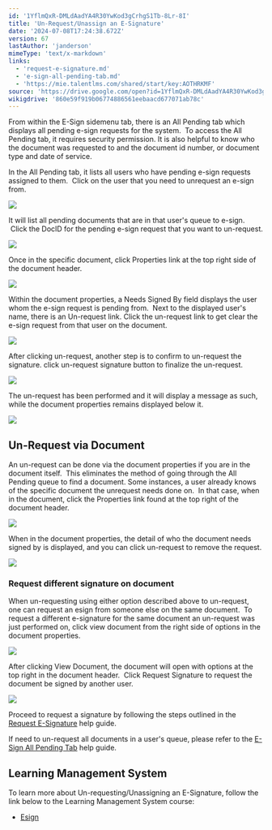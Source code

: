 ```yaml
---
id: '1YflmQxR-DMLdAadYA4R30YwKod3gCrhgS1Tb-8Lr-8I'
title: 'Un-Request/Unassign an E-Signature'
date: '2024-07-08T17:24:38.672Z'
version: 67
lastAuthor: 'janderson'
mimeType: 'text/x-markdown'
links:
  - 'request-e-signature.md'
  - 'e-sign-all-pending-tab.md'
  - 'https://mie.talentlms.com/shared/start/key:AOTHRKMF'
source: 'https://drive.google.com/open?id=1YflmQxR-DMLdAadYA4R30YwKod3gCrhgS1Tb-8Lr-8I'
wikigdrive: '860e59f919b06774886561eebaacd677071ab78c'
---
```

From within the E-Sign sidemenu tab, there is an All Pending tab which displays all pending e-sign requests for the system.  To access the All Pending tab, it requires security permission. It is also helpful to know who the document was requested to and the document id number, or document type and date of service.

In the All Pending tab, it lists all users who have pending e-sign requests assigned to them.  Click on the user that you need to unrequest an e-sign from.

![](../un-request-unassign-an-e-signature.assets/24a467b16ee736d52bae0e68fd06a021.png)

It will list all pending documents that are in that user's queue to e-sign.  Click the DocID for the pending e-sign request that you want to un-request.

![](../un-request-unassign-an-e-signature.assets/f611cfc52a968eb0d397a8d1a5004121.png)

Once in the specific document, click Properties link at the top right side of the document header.

![](../un-request-unassign-an-e-signature.assets/df6a489b1eb9f2009465c8706e63ed8b.png)

Within the document properties, a Needs Signed By field displays the user whom the e-sign request is pending from.  Next to the displayed user's name, there is an Un-request link. Click the un-request link to get clear the e-sign request from that user on the document.

![](../un-request-unassign-an-e-signature.assets/48e6b587b4b0c2600118555e1575eb86.png)

After clicking un-request, another step is to confirm to un-request the signature. click un-request signature button to finalize the un-request.

![](../un-request-unassign-an-e-signature.assets/15be592da0334baa291d3bf733ed9d00.png)

The un-request has been performed and it will display a message as such, while the document properties remains displayed below it.

![](../un-request-unassign-an-e-signature.assets/61ea869a73572908db450c09f67a724d.png)

## Un-Request via Document

An un-request can be done via the document properties if you are in the document itself.  This eliminates the method of going through the All Pending queue to find a document. Some instances, a user already knows of the specific document the unrequest needs done on.  In that case, when in the document, click the Properties link found at the top right of the document header.

![](../un-request-unassign-an-e-signature.assets/1727a829f0888614d055cd349a7dc999.png)

When in the document properties, the detail of who the document needs signed by is displayed, and you can click un-request to remove the request.

![](../un-request-unassign-an-e-signature.assets/858718b35075e491e490a5cddd8c480c.png)

### Request different signature on document

When un-requesting using either option described above to un-request, one can request an esign from someone else on the same document.  To request a different e-signature for the same document an un-request was just performed on, click view document from the right side of options in the document properties.

![](../un-request-unassign-an-e-signature.assets/2cf3451bf35683dc0c79bd822ee635fc.png)

After clicking View Document, the document will open with options at the top right in the document header.  Click Request Signature to request the document be signed by another user.

![](../un-request-unassign-an-e-signature.assets/0b9feca2d4de93cb82e874d99b5668e6.png)

Proceed to request a signature by following the steps outlined in the [Request E-Signature](request-e-signature.md) help guide.

If need to un-request all documents in a user's queue, please refer to the [E-Sign All Pending Tab](e-sign-all-pending-tab.md) help guide.

## Learning Management System

To learn more about Un-requesting/Unassigning an E-Signature, follow the link below to the Learning Management System course:

* [Esign](https://mie.talentlms.com/shared/start/key:AOTHRKMF)
